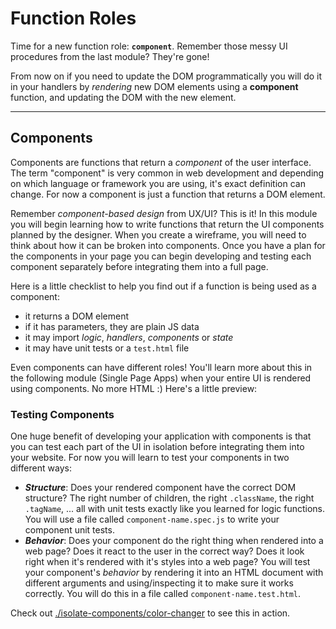 # Function Roles

Time for a new function role: **`component`**. Remember those messy UI procedures from the last module? They're gone!

From now on if you need to update the DOM programmatically you will do it in your handlers by _rendering_ new DOM elements using a **component** function, and updating the DOM with the new element.

---

## Components

Components are functions that return a _component_ of the user interface. The term "component" is very common in web development and depending on which language or framework you are using, it's exact definition can change. For now a component is just a function that returns a DOM element.

Remember _component-based design_ from UX/UI? This is it! In this module you will begin learning how to write functions that return the UI components planned by the designer. When you create a wireframe, you will need to think about how it can be broken into components. Once you have a plan for the components in your page you can begin developing and testing each component separately before integrating them into a full page.

Here is a little checklist to help you find out if a function is being used as a component:

- it returns a DOM element
- if it has parameters, they are plain JS data
- it may import _logic_, _handlers_, _components_ or _state_
- it may have unit tests or a `test.html` file

Even components can have different roles! You'll learn more about this in the following module (Single Page Apps) when your entire UI is rendered using components. No more HTML :) Here's a little preview:

### Testing Components

One huge benefit of developing your application with components is that you can test each part of the UI in isolation before integrating them into your website. For now you will learn to test your components in two different ways:

- **_Structure_**: Does your rendered component have the correct DOM structure? The right number of children, the right `.className`, the right `.tagName`, ... all with unit tests exactly like you learned for logic functions. You will use a file called `component-name.spec.js` to write your component unit tests.
- **_Behavior_**: Does your component do the right thing when rendered into a web page? Does it react to the user in the correct way? Does it look right when it's rendered with it's styles into a web page? You will test your component's _behavior_ by rendering it into an HTML document with different arguments and using/inspecting it to make sure it works correctly. You will do this in a file called `component-name.test.html`.

Check out [./isolate-components/color-changer](./isolate-components/color-changer) to see this in action.
